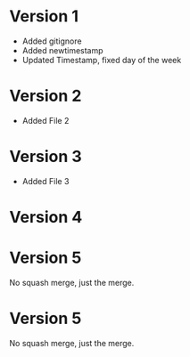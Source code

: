 # Version 1

- Added gitignore
- Added newtimestamp
- Updated Timestamp, fixed day of the week

# Version 2

- Added File 2

# Version 3

- Added File 3

# Version 4

# Version 5
No squash merge, just the merge.

# Version 5
No squash merge, just the merge.
